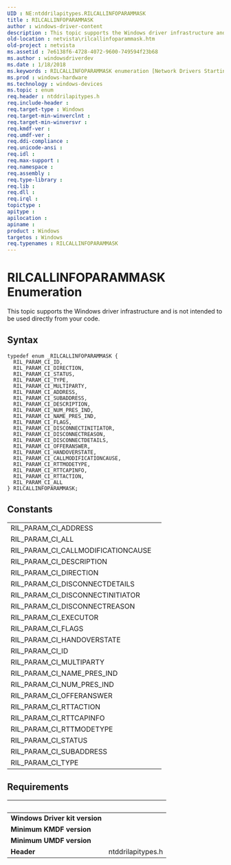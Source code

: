 ```yaml
---
UID : NE:ntddrilapitypes.RILCALLINFOPARAMMASK
title : RILCALLINFOPARAMMASK
author : windows-driver-content
description : This topic supports the Windows driver infrastructure and is not intended to be used directly from your code.
old-location : netvista\rilcallinfoparammask.htm
old-project : netvista
ms.assetid : 7e6138f6-4728-4072-9600-749594f23b68
ms.author : windowsdriverdev
ms.date : 1/18/2018
ms.keywords : RILCALLINFOPARAMMASK enumeration [Network Drivers Starting with Windows Vista], RIL_PARAM_CI_RTTACTION, RIL_PARAM_CI_MULTIPARTY, ntddrilapitypes/RIL_PARAM_CI_ADDRESS, RIL_PARAM_CI_ID, RIL_PARAM_CI_FLAGS, ntddrilapitypes/RIL_PARAM_CI_RTTMODETYPE, RIL_PARAM_CI_CALLMODIFICATIONCAUSE, RIL_PARAM_CI_ALL, RIL_PARAM_CI_STATUS, ntddrilapitypes/RIL_PARAM_CI_ID, netvista.rilcallinfoparammask, RIL_PARAM_CI_SUBADDRESS, ntddrilapitypes/RIL_PARAM_CI_MULTIPARTY, ntddrilapitypes/RIL_PARAM_CI_DESCRIPTION, ntddrilapitypes/RIL_PARAM_CI_DISCONNECTREASON, RIL_PARAM_CI_RTTMODETYPE, ntddrilapitypes/RIL_PARAM_CI_OFFERANSWER, ntddrilapitypes/RIL_PARAM_CI_DISCONNECTINITIATOR, RIL_PARAM_CI_DESCRIPTION, ntddrilapitypes/RIL_PARAM_CI_DIRECTION, ntddrilapitypes/RIL_PARAM_CI_RTTCAPINFO, RIL_PARAM_CI_DISCONNECTDETAILS, ntddrilapitypes/RIL_PARAM_CI_ALL, ntddrilapitypes/RIL_PARAM_CI_STATUS, RIL_PARAM_CI_NAME_PRES_IND, ntddrilapitypes/RIL_PARAM_CI_FLAGS, ntddrilapitypes/RIL_PARAM_CI_NUM_PRES_IND, ntddrilapitypes/RILCALLINFOPARAMMASK, RIL_PARAM_CI_DIRECTION, RIL_PARAM_CI_DISCONNECTINITIATOR, RIL_PARAM_CI_DISCONNECTREASON, ntddrilapitypes/RIL_PARAM_CI_SUBADDRESS, ntddrilapitypes/RIL_PARAM_CI_TYPE, RIL_PARAM_CI_OFFERANSWER, ntddrilapitypes/RIL_PARAM_CI_NAME_PRES_IND, ntddrilapitypes/RIL_PARAM_CI_CALLMODIFICATIONCAUSE, RIL_PARAM_CI_NUM_PRES_IND, ntddrilapitypes/RIL_PARAM_CI_DISCONNECTDETAILS, RILCALLINFOPARAMMASK, RIL_PARAM_CI_RTTCAPINFO, RIL_PARAM_CI_HANDOVERSTATE, RIL_PARAM_CI_ADDRESS, ntddrilapitypes/RIL_PARAM_CI_RTTACTION, RIL_PARAM_CI_TYPE, ntddrilapitypes/RIL_PARAM_CI_HANDOVERSTATE
ms.prod : windows-hardware
ms.technology : windows-devices
ms.topic : enum
req.header : ntddrilapitypes.h
req.include-header : 
req.target-type : Windows
req.target-min-winverclnt : 
req.target-min-winversvr : 
req.kmdf-ver : 
req.umdf-ver : 
req.ddi-compliance : 
req.unicode-ansi : 
req.idl : 
req.max-support : 
req.namespace : 
req.assembly : 
req.type-library : 
req.lib : 
req.dll : 
req.irql : 
topictype : 
apitype : 
apilocation : 
apiname : 
product : Windows
targetos : Windows
req.typenames : RILCALLINFOPARAMMASK
---
```


# RILCALLINFOPARAMMASK Enumeration
This topic supports the Windows driver infrastructure and is not intended to be used directly from your code.

## Syntax
````
typedef enum _RILCALLINFOPARAMMASK { 
  RIL_PARAM_CI_ID,
  RIL_PARAM_CI_DIRECTION,
  RIL_PARAM_CI_STATUS,
  RIL_PARAM_CI_TYPE,
  RIL_PARAM_CI_MULTIPARTY,
  RIL_PARAM_CI_ADDRESS,
  RIL_PARAM_CI_SUBADDRESS,
  RIL_PARAM_CI_DESCRIPTION,
  RIL_PARAM_CI_NUM_PRES_IND,
  RIL_PARAM_CI_NAME_PRES_IND,
  RIL_PARAM_CI_FLAGS,
  RIL_PARAM_CI_DISCONNECTINITIATOR,
  RIL_PARAM_CI_DISCONNECTREASON,
  RIL_PARAM_CI_DISCONNECTDETAILS,
  RIL_PARAM_CI_OFFERANSWER,
  RIL_PARAM_CI_HANDOVERSTATE,
  RIL_PARAM_CI_CALLMODIFICATIONCAUSE,
  RIL_PARAM_CI_RTTMODETYPE,
  RIL_PARAM_CI_RTTCAPINFO,
  RIL_PARAM_CI_RTTACTION,
  RIL_PARAM_CI_ALL
} RILCALLINFOPARAMMASK;
````

## Constants

<table>

<tr>
<td>RIL_PARAM_CI_ADDRESS</td>
<td></td>
</tr>

<tr>
<td>RIL_PARAM_CI_ALL</td>
<td></td>
</tr>

<tr>
<td>RIL_PARAM_CI_CALLMODIFICATIONCAUSE</td>
<td></td>
</tr>

<tr>
<td>RIL_PARAM_CI_DESCRIPTION</td>
<td></td>
</tr>

<tr>
<td>RIL_PARAM_CI_DIRECTION</td>
<td></td>
</tr>

<tr>
<td>RIL_PARAM_CI_DISCONNECTDETAILS</td>
<td></td>
</tr>

<tr>
<td>RIL_PARAM_CI_DISCONNECTINITIATOR</td>
<td></td>
</tr>

<tr>
<td>RIL_PARAM_CI_DISCONNECTREASON</td>
<td></td>
</tr>

<tr>
<td>RIL_PARAM_CI_EXECUTOR</td>
<td></td>
</tr>

<tr>
<td>RIL_PARAM_CI_FLAGS</td>
<td></td>
</tr>

<tr>
<td>RIL_PARAM_CI_HANDOVERSTATE</td>
<td></td>
</tr>

<tr>
<td>RIL_PARAM_CI_ID</td>
<td></td>
</tr>

<tr>
<td>RIL_PARAM_CI_MULTIPARTY</td>
<td></td>
</tr>

<tr>
<td>RIL_PARAM_CI_NAME_PRES_IND</td>
<td></td>
</tr>

<tr>
<td>RIL_PARAM_CI_NUM_PRES_IND</td>
<td></td>
</tr>

<tr>
<td>RIL_PARAM_CI_OFFERANSWER</td>
<td></td>
</tr>

<tr>
<td>RIL_PARAM_CI_RTTACTION</td>
<td></td>
</tr>

<tr>
<td>RIL_PARAM_CI_RTTCAPINFO</td>
<td></td>
</tr>

<tr>
<td>RIL_PARAM_CI_RTTMODETYPE</td>
<td></td>
</tr>

<tr>
<td>RIL_PARAM_CI_STATUS</td>
<td></td>
</tr>

<tr>
<td>RIL_PARAM_CI_SUBADDRESS</td>
<td></td>
</tr>

<tr>
<td>RIL_PARAM_CI_TYPE</td>
<td></td>
</tr>
</table>


## Requirements
| &nbsp; | &nbsp; |
| ---- |:---- |
| **Windows Driver kit version** |  |
| **Minimum KMDF version** |  |
| **Minimum UMDF version** |  |
| **Header** | ntddrilapitypes.h |